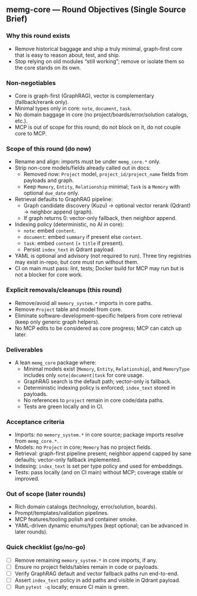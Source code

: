 ## memg-core — Round Objectives (Single Source Brief)

### Why this round exists
- Remove historical baggage and ship a truly minimal, graph-first core that is easy to reason about, test, and ship.
- Stop relying on old modules “still working”; remove or isolate them so the core stands on its own.

### Non‑negotiables
- Core is graph-first (GraphRAG), vector is complementary (fallback/rerank only).
- Minimal types only in core: `note`, `document`, `task`.
- No domain baggage in core (no project/boards/error/solution catalogs, etc.).
- MCP is out of scope for this round; do not block on it, do not couple core to MCP.

### Scope of this round (do now)
- Rename and align: imports must be under `memg_core.*` only.
- Strip non-core models/fields already called out in docs:
  - Removed now: `Project` model, `project_id/project_name` fields from payloads and graph.
  - Keep `Memory`, `Entity`, `Relationship` minimal; `Task` is a `Memory` with optional `due_date` only.
- Retrieval defaults to GraphRAG pipeline:
  - Graph candidate discovery (Kuzu) → optional vector rerank (Qdrant) → neighbor append (graph).
  - If graph returns 0: vector-only fallback, then neighbor append.
- Indexing policy (deterministic, no AI in core):
  - `note`: embed `content`.
  - `document`: embed `summary` if present else `content`.
  - `task`: embed `content` (+ `title` if present).
  - Persist `index_text` in Qdrant payload.
- YAML is optional and advisory (not required to run). Three tiny registries may exist in-repo, but core must run without them.
- CI on main must pass: lint, tests; Docker build for MCP may run but is not a blocker for core work.

### Explicit removals/cleanups (this round)
- Remove/avoid all `memory_system.*` imports in core paths.
- Remove `Project` table and model from core.
- Eliminate software-development–specific helpers from core retrieval (keep only generic graph helpers).
- No MCP edits to be considered as core progress; MCP can catch up later.

### Deliverables
- A lean `memg_core` package where:
  - Minimal models exist (`Memory`, `Entity`, `Relationship`), and `MemoryType` includes only `note|document|task` for core usage.
  - GraphRAG search is the default path; vector-only is fallback.
  - Deterministic indexing policy is enforced; `index_text` stored in payloads.
  - No references to `project` remain in core code/data paths.
  - Tests are green locally and in CI.

### Acceptance criteria
- Imports: no `memory_system.*` in core source; package imports resolve from `memg_core.*`.
- Models: no `Project` in core; `Memory` has no project fields.
- Retrieval: graph-first pipeline present; neighbor append capped by sane defaults; vector-only fallback implemented.
- Indexing: `index_text` is set per type policy and used for embeddings.
- Tests: pass locally (and on CI main) without MCP; coverage stable or improved.

### Out of scope (later rounds)
- Rich domain catalogs (technology, error/solution, boards).
- Prompt/templates/validation pipelines.
- MCP features/tooling polish and container smoke.
- YAML-driven dynamic enums/types (kept optional; can be advanced in later rounds).

### Quick checklist (go/no-go)
- [ ] Remove remaining `memory_system.*` in core imports, if any.
- [ ] Ensure no project fields/tables remain in code or payloads.
- [ ] Verify GraphRAG default and vector fallback paths run end-to-end.
- [ ] Assert `index_text` policy in add paths and visible in Qdrant payload.
- [ ] Run `pytest -q` locally; ensure CI main is green.
